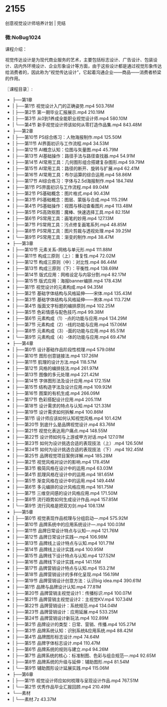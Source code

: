 # 2155
创意视觉设计师培养计划 | 完结
### 微:NoBug1024 


课程介绍：

视觉传达设计是为现代商业服务的艺术，主要包括标志设计、广告设计、包装设计、店内外环境设计、企业形象设计等方面，由于这些设计都是通过视觉形象传达给消费者的，因此称为“视觉传达设计”，它起着沟通企业——商品——消费者桥梁的作用。

〖课程目录〗:

- ├──第1章  
- |   ├──第1节 视觉设计入门的正确姿势.mp4  503.76M
- |   ├──第2节 第一期毕业汇报展示.mp4  210.19M
- |   ├──第3节 从0到1养成全能职业视觉设计师.mp4  580.10M
- |   └──第4节 新手视觉设计师该如何从零打造作品集.mp4  843.48M
- ├──第2章  
- |   ├──第10节 PS综合练习：人物海报制作.mp4  125.50M
- |   ├──第11节 AI界面初识与工作流程.mp4  34.53M
- |   ├──第12节 AI概念认知：位图与矢量图.mp4  45.79M
- |   ├──第13节 AI基础操作：路径手法与路径查找器.mp4  54.91M
- |   ├──第14节 AI常用工具：几何图形组合搭建复杂图形.mp4  59.79M
- |   ├──第15节 AI常用工具：路径的断开、旋转与扩展.mp4  62.41M
- |   ├──第16节 AI常用工具：布尔运算的综合运用.mp4  58.86M
- |   ├──第17节 AI综合练习：字体与2.5d海报制作.mp4  184.74M
- |   ├──第1节 PS界面初识与工作流程.mp4  89.04M
- |   ├──第2节 PS基础概念：图片格式.mp4  90.43M
- |   ├──第3节 PS基础概念：图层、蒙版与合成.mp4  115.29M
- |   ├──第4节 PS基础操作：视图与移动查看图片.mp4  113.48M
- |   ├──第5节 PS高效抠图：魔棒、快速选择工具.mp4  82.15M
- |   ├──第6节 PS常用工具：画笔的妙用.mp4  127.13M
- |   ├──第7节 PS常用工具：污点修复画笔系列.mp4  48.85M
- |   ├──第8节 PS常用工具：图片剪裁与透视处理.mp4  39.25M
- |   └──第9节 PS常用工具：渐变的制作.mp4  38.47M
- ├──第3章  
- |   ├──第10节 元素关系-网格与单元形.mp4  111.88M
- |   ├──第11节 构成三原则（上）：重复性.mp4  72.02M
- |   ├──第12节 构成三原则（中）：对比性.mp4  86.44M
- |   ├──第13节 构成三原则（下）：平衡性.mp4  138.69M
- |   ├──第14节 版式应用：网格设定与内容分割.mp4  82.17M
- |   ├──第15节 版式应用：海报banner编排.mp4  178.43M
- |   ├──第1节 视觉设计的元素构成.mp4  94.35M
- |   ├──第2节 基础字体结构与风格延伸——宋体.mp4  135.43M
- |   ├──第3节 基础字体结构与风格延伸——黑体.mp4  113.72M
- |   ├──第4节 版面文字标题的编排原则.mp4  102.25M
- |   ├──第5节 色彩情感与配色技巧.mp4  99.38M
- |   ├──第6节 元素构成（1）-点的功能与应用.mp4  134.29M
- |   ├──第7节 元素构成（2）-线的功能与应用.mp4  157.06M
- |   ├──第8节 元素构成（3）-面的功能与应用.mp4  85.51M
- |   └──第9节 元素构成（4）-体的功能与应用.mp4  69.47M
- ├──第4章  
- |   ├──第0节 设计基础作品阶段性梳理.mp4  579.08M
- |   ├──第10节 图形创意链接法.mp4  137.26M
- |   ├──第11节 肌理的设计方法.mp4  118.57M
- |   ├──第12节 风格的编排技法.mp4  261.97M
- |   ├──第13节 图像的多元处理.mp4  221.42M
- |   ├──第14节 字体图形法及设计应用.mp4  172.15M
- |   ├──第15节 结构造字法及设计应用.mp4  109.92M
- |   ├──第16节 图案的有机生成.mp4  266.09M
- |   ├──第17节 色彩搭配设计应用.mp4  205.11M
- |   ├──第18节 设计需求的特点与认知.mp4  121.33M
- |   ├──第19节 设计需求如何拆解.mp4  100.86M
- |   ├──第1节 设计师应该如何认知视觉风格.mp4  101.42M
- |   ├──第20节 到底什么是品牌视觉设计.mp4  83.76M
- |   ├──第21节 视觉化表达用户痛点.mp4  148.55M
- |   ├──第22节 设计师如何与上游或甲方对话.mp4  127.01M
- |   ├──第23节 如何为设计挑选合适的表现技法（上）.mp4  126.50M
- |   ├──第24节 如何为设计挑选合适的表现技法（下）.mp4  192.45M
- |   ├──第25节 品牌视觉项目案例详解.mp4  185.28M
- |   ├──第2节 视觉风格对设计的影响.mp4  178.45M
- |   ├──第3节 极简风格在设计中的运用.mp4  63.03M
- |   ├──第4节 肌理风格在设计中的运用.mp4  181.65M
- |   ├──第5节 渐变风格在设计中的运用.mp4  149.44M
- |   ├──第6节 多元编排的设计风格应用.mp4  161.75M
- |   ├──第7节 三维空间感的设计风格应用.mp4  171.50M
- |   ├──第8节 流行趋势如何生成设计作品.mp4  157.85M
- |   └──第9节 流行风格是把双刃剑.mp4  108.13M
- ├──第5章  
- |   ├──第0节 视觉表现作品梳理与分组启动—.mp4  575.92M
- |   ├──第10节 品牌系统中的应用系统设计—.mp4  100.03M
- |   ├──第11节 品牌日常设计特点与认知—.mp4  121.76M
- |   ├──第12节 品牌日常设计实践—.mp4  106.98M
- |   ├──第13节 品牌线上设计特点与认知.mp4  101.71M
- |   ├──第14节 品牌线上设计实践.mp4  100.95M
- |   ├──第15节 品牌线下设计特点与认知.mp4  127.52M
- |   ├──第16节 品牌线下设计实践.mp4  141.15M
- |   ├──第17节 品牌营销设计特点与认知.mp4  153.21M
- |   ├──第18节 品牌营销设计的多样化呈现.mp4  156.19M
- |   ├──第19节 品牌营销设计创意方法：认识big idea.mp4  390.61M
- |   ├──第1节 品牌与品牌设计认知.mp4  77.81M
- |   ├──第20节 品牌营销主视觉设计1：传播标识.mp4  100.07M
- |   ├──第21节 品牌营销主视觉设计2：主视觉KV.mp4  107.34M
- |   ├──第22节 品牌营销设计：系统规范.mp4  134.04M
- |   ├──第23节 品牌营销设计：应用延展.mp4  533.25M
- |   ├──第24节 品牌营销设计新玩法.mp4  102.89M
- |   ├──第2节 品牌设计的类型：日常、营销、传播.mp4  105.27M
- |   ├──第3节 品牌系统认知：识别系统&应用系统.mp4  88.42M
- |   ├──第4节 品牌图形标志设计.mp4  74.64M
- |   ├──第5节 品牌字体标志设计.mp4  110.47M
- |   ├──第6节 品牌系统的规则与建立.mp4  94.26M
- |   ├──第7节 品牌系统的核心：标准制图、色彩与组合规范—.mp4  92.65M
- |   ├──第8节 品牌系统的升级与延伸：辅助图形.mp4  81.54M
- |   └──第9节 辅助图形设计延展实践.mp4  115.06M
- ├──第6章  
- |   ├──第1节 视觉设计师应如何梳理与呈现设计作品.mp4  767.51M
- |   └──第2节 优秀作品毕业汇报回顾.mp4  210.49M
- └──素材  
- |   └──素材.7z  43.37M
